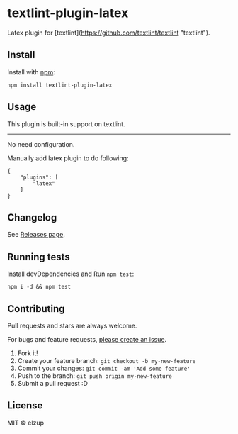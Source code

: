 # textlint-plugin-latex

Latex plugin for [textlint](https://github.com/textlint/textlint &#34;textlint&#34;).

## Install

Install with [npm](https://www.npmjs.com/):

    npm install textlint-plugin-latex

## Usage

This plugin is built-in support on textlint.

---

No need configuration.

Manually add latex plugin to do following:

```
{
    "plugins": [
        "latex"
    ]
}
```

## Changelog

See [Releases page](https://github.com/elzup/textlint-plugin-latex/releases).

## Running tests

Install devDependencies and Run `npm test`:

    npm i -d && npm test

## Contributing

Pull requests and stars are always welcome.

For bugs and feature requests, [please create an issue](https://github.com/textlint/textlint/issues).

1. Fork it!
2. Create your feature branch: `git checkout -b my-new-feature`
3. Commit your changes: `git commit -am 'Add some feature'`
4. Push to the branch: `git push origin my-new-feature`
5. Submit a pull request :D

## License

MIT © elzup
